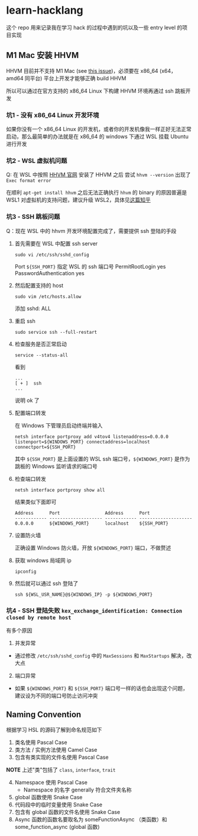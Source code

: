 # learn-hacklang

这个 repo 用来记录我在学习 hack 的过程中遇到的坑以及一些 entry level 的项目实现

## M1 Mac 安装 HHVM

HHVM 目前并不支持 M1 Mac (see [this issue](https://github.com/facebook/hhvm/issues/8875))，必须要在 x86_64 (x64，amd64 同平台) 平台上开发才能够正确 build HHVM

所以可以通过在官方支持的 x86_64 Linux 下构建 HHVM 环境再通过 ssh 跳板开发

### 坑1 - 没有 x86_64 Linux 开发环境

如果你没有一个 x86_64 Linux 的开发机，或者你的开发机像我一样正好无法正常启动，那么最简单的办法就是在 x86_64 的 windows 下通过 WSL 挂载 Ubuntu 进行开发

### 坑2 - WSL 虚拟机问题

Q: 在 WSL 中按照 [HHVM 官网](https://docs.hhvm.com/hhvm/installation/linux) 安装了 HHVM 之后 尝试 `hhvm --version` 出现了 `Exec format error`

在顺利 `apt-get install hhvm` 之后无法正确执行 `hhvm` 的 binary 的原因普遍是 WSL1 对虚拟机的支持问题，建议升级 WSL2，具体见[这篇知乎](https://zhuanlan.zhihu.com/p/356397851)

### 坑3 - SSH 跳板问题

Q：现在 WSL 中的 hhvm 开发环境配置完成了，需要提供 ssh 登陆的手段

1. 首先需要在 WSL 中配置 ssh server

    `sudo vi /etc/ssh/sshd_config`

    Port `${SSH_PORT}` 指定 WSL 的 ssh 端口号
    PermitRootLogin yes
    PasswordAuthentication yes

2. 然后配置支持的 host

    `sudo vim /etc/hosts.allow`

    添加 sshd: ALL

3. 重启 ssh

    `sudo service ssh --full-restart`

4. 检查服务是否正常启动

    `service --status-all`

    看到 

    ```
    ...
    [ + ]  ssh
    ...
    ```

    说明 ok 了

5. 配置端口转发

    在 Windows 下管理员启动终端并输入

    ```
    netsh interface portproxy add v4tov4 listenaddress=0.0.0.0 listenport=${WINDOWS_PORT} connectaddress=localhost connectport=${SSH_PORT}
    ```

    其中 `${SSH_PORT}` 是上面设置的 WSL ssh 端口号，`${WINDOWS_PORT}` 是作为跳板的 Windows 监听请求的端口号

6. 检查端口转发

    ```
    netsh interface portproxy show all
    ```

    结果类似下面即可

    ```
    Address      Port                 Address      Port       
    ------------ -------------------- ------------ --------------------
    0.0.0.0      ${WINDOWS_PORT}      localhost    ${SSH_PORT}
    ```

7. 设置防火墙

    正确设置 Windows 防火墙，开放 `${WINDOWS_PORT}` 端口，不做赘述

8. 获取 windows 局域网 ip

    ```
    ipconfig
    ```

9. 然后就可以通过 ssh 登陆了

    ```
    ssh ${WSL_USR_NAME}@${WINDOWS_IP} -p ${WINDOWS_PORT}
    ```

### 坑4 - SSH 登陆失败 `kex_exchange_identification: Connection closed by remote host`

有多个原因

1. 并发异常

- 通过修改 `/etc/ssh/sshd_config` 中的 `MaxSessions` 和 `MaxStartups` 解决，改大点

2. 端口异常

- 如果 `${WINDOWS_PORT}` 和 `${SSH_PORT}` 端口号一样的话也会出现这个问题，建议设为不同的端口号防止访问冲突

## Naming Convention

根据学习 HSL 的源码了解到命名规范如下

1. 类名使用 Pascal Case
2. 类方法 / 实例方法使用 Camel Case
3. 包含有类实现的文件名使用 Pascal Case

**NOTE** 上述"类"包括了 `class`, `interface`, `trait`

4. Namespace 使用 Pascal Case
    - Namespace 的名字 generally 符合文件夹名称
5. global 函数使用 Snake Case
6. 代码段中的临时变量使用 Snake Case
7. 包含有 global 函数的文件名使用 Snake Case
8. Async 函数的函数名要取名为 someFunctionAsync （类函数）和 some_function_async (global 函数)
